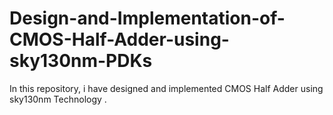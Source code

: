 # Design-and-Implementation-of-CMOS-Half-Adder-using-sky130nm-PDKs
In this repository, i have designed and implemented CMOS Half Adder using sky130nm Technology .
